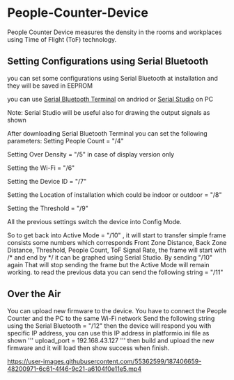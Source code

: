 # People-Counter-Device
People Counter Device measures the density in the rooms and workplaces using Time of Flight (ToF) technology.

## Setting Configurations using Serial Bluetooth
you can set some configurations using Serial Bluetooth at installation and they will be saved in EEPROM

you can use [Serial Bluetooth Terminal](https://play.google.com/store/apps/details?id=de.kai_morich.serial_bluetooth_terminal) on andriod or [Serial Studio](https://play.google.com/store/apps/details?id=de.kai_morich.serial_bluetooth_terminal) on PC 

Note: Serial Studio will be useful also for drawing the output signals as shown

After downloading Serial Bluetooth Terminal you can set the following parameters:
Setting People Count = "/4"

Setting Over Density = "/5" in case of display version only

Setting the Wi-Fi = "/6"

Setting the Device ID = "/7"

Setting the Location of installation which could be indoor or outdoor = "/8"

Setting the Threshold = "/9"

All the previous settings switch the device into Config Mode.

So to get back into Active Mode = "/10" , it will start to transfer simple frame consists some numbers which corresponds Front Zone Distance, Back Zone Distance, Threshold, People Count, ToF Signal Rate, the frame will start with /* and end by */ it can be graphed using Serial Studio.
By sending "/10" again That will stop sending the frame but the Active Mode will remain working.
to read the previous data you can send the following string = "/11"

## Over the Air
You can upload new firmware to the device.
You have to connect the People Counter and the PC to the same Wi-Fi network
Send the following string using the Serial Bluetooth = "/12"
then the device will respond you with specific IP address, you can use this IP address in platformio.ini file as shown
'''
upload_port = 192.168.43.127
'''
then build and upload the new firmware and it will load then show success when finish.

https://user-images.githubusercontent.com/55362599/187406659-48200971-6c61-4f46-9c21-a6104f0e11e5.mp4

